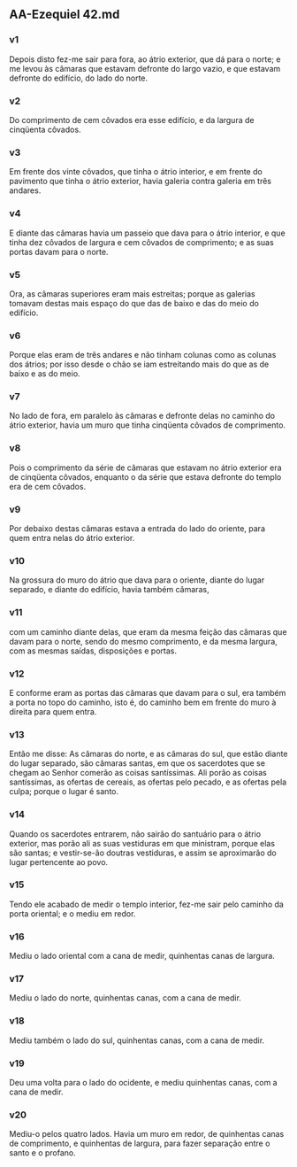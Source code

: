 ## AA-Ezequiel 42.md
### v1
 Depois disto fez-me sair para fora, ao átrio exterior, que dá para o norte; e me levou às câmaras que estavam defronte do largo vazio, e que estavam defronte do edifício, do lado do norte.
### v2
 Do comprimento de cem côvados era esse edifício, e da largura de cinqüenta côvados.
### v3
 Em frente dos vinte côvados, que tinha o átrio interior, e em frente do pavimento que tinha o átrio exterior, havia galeria contra galeria em três andares.
### v4
 E diante das câmaras havia um passeio que dava para o átrio interior, e que tinha dez côvados de largura e cem côvados de comprimento; e as suas portas davam para o norte.
### v5
 Ora, as câmaras superiores eram mais estreitas; porque as galerias tomavam destas mais espaço do que das de baixo e das do meio do edifício.
### v6
 Porque elas eram de três andares e não tinham colunas como as colunas dos átrios; por isso desde o chão se iam estreitando mais do que as de baixo e as do meio.
### v7
 No lado de fora, em paralelo às câmaras e defronte delas no caminho do átrio exterior, havia um muro que tinha cinqüenta côvados de comprimento.
### v8
 Pois o comprimento da série de câmaras que estavam no átrio exterior era de cinqüenta côvados, enquanto o da série que estava defronte do templo era de cem côvados.
### v9
 Por debaixo destas câmaras estava a entrada do lado do oriente, para quem entra nelas do átrio exterior.
### v10
 Na grossura do muro do átrio que dava para o oriente, diante do lugar separado, e diante do edifício, havia também câmaras,
### v11
 com um caminho diante delas, que eram da mesma feição das câmaras que davam para o norte, sendo do mesmo comprimento, e da mesma largura, com as mesmas saídas, disposições e portas.
### v12
 E conforme eram as portas das câmaras que davam para o sul, era também a porta no topo do caminho, isto é, do caminho bem em frente do muro à direita para quem entra.
### v13
 Então me disse: As câmaras do norte, e as câmaras do sul, que estão diante do lugar separado, são câmaras santas, em que os sacerdotes que se chegam ao Senhor comerão as coisas santíssimas. Ali porão as coisas santíssimas, as ofertas de cereais, as ofertas pelo pecado, e as ofertas pela culpa; porque o lugar é santo.
### v14
 Quando os sacerdotes entrarem, não sairão do santuário para o átrio exterior, mas porão ali as suas vestiduras em que ministram, porque elas são santas; e vestir-se-ão doutras vestiduras, e assim se aproximarão do lugar pertencente ao povo.
### v15
 Tendo ele acabado de medir o templo interior, fez-me sair pelo caminho da porta oriental; e o mediu em redor.
### v16
 Mediu o lado oriental com a cana de medir, quinhentas canas de largura.
### v17
 Mediu o lado do norte, quinhentas canas, com a cana de medir.
### v18
 Mediu também o lado do sul, quinhentas canas, com a cana de medir.
### v19
 Deu uma volta para o lado do ocidente, e mediu quinhentas canas, com a cana de medir.
### v20
 Mediu-o pelos quatro lados. Havia um muro em redor, de quinhentas canas de comprimento, e quinhentas de largura, para fazer separação entre o santo e o profano.

